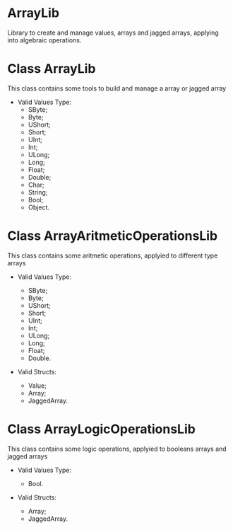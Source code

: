 # ArrayLib
Library to create and manage values, arrays and jagged arrays, applying into algebraic operations.

# Class ArrayLib
This class contains some tools to build and manage a array or jagged array

* Valid Values Type:
	* SByte;
	* Byte;
	* UShort;
	* Short;
	* UInt;
	* Int;
	* ULong;
	* Long;
	* Float;
	* Double;
	* Char;
	* String;
	* Bool;
	* Object.
	
# Class ArrayAritmeticOperationsLib
This class contains some aritmetic operations, applyied to different type arrays

* Valid Values Type:
    * SByte;
    * Byte;
    * UShort;
    * Short;
    * UInt;
    * Int;
    * ULong;
    * Long;
    * Float;
    * Double.
    
* Valid Structs:
    * Value;
    * Array;
    * JaggedArray.

# Class ArrayLogicOperationsLib
This class contains some logic operations, applyied to booleans arrays and jagged arrays

* Valid Values Type:
    * Bool.
    
* Valid Structs:    
    * Array;
    * JaggedArray.
